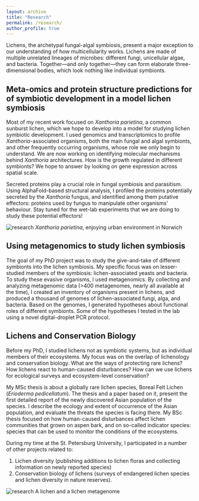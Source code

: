 ```yaml
---
layout: archive
title: "Research"
permalink: /research/
author_profile: true
---
```


Lichens, the archetypal fungal-algal symbiosis, present a major exception to our understanding of how multicellularity works. Lichens are made of multiple unrelated lineages of microbes: different fungi, unicellular algae, and bacteria. Together—and only together—they can form elaborate three-dimensional bodies, which look nothing like individual symbionts.

## Meta-omics and protein structure predictions for of symbiotic development in a model lichen symbiosis

Most of my recent work focused on *Xanthoria parietina*, a common sunburst lichen, which we hope to develop into a model for studying lichen symbiotic development. I used genomics and transcriptomics to profile *Xanthoria*-associated organisms, both the main fungal and algal symbionts, and other frequently occurring organisms, whose role we only begin to understand. We are now working on identifying molecular mechanisms behind *Xanthoria* architectures. How is the growth regulated in different symbionts? We hope to answer by looking on gene expression across spatial scale. 

Secreted proteins play a crucial role in fungal symbiosis and parasitism. Using AlphaFold-based structural analysis, I profiled the proteins potentially secreted by the *Xanthoria* fungus, and identified among them putative effectors: proteins used by fungus to manipulate other organisms' behaviour. Stay tuned for the wet-lab experiments that we are doing to study these potential effectors!

![research](http://metalichen.github.io/images/research2.png)
*Xanthoria parietina*, enjoying urban environment in Norwich

## Using metagenomics to study lichen symbiosis

The goal of my PhD project was to study the give-and-take of different symbionts into the lichen symbiosis. My specific focus was on lesser-studied members of the symbiosis: lichen-associated yeasts and bacteria. To study these evasive organisms, I used metagenomics. By collecting and analyzing metagenomic data (>400 metagenomes, nearly all available at the time), I created an inventory of organisms present in lichens, and produced a thousand of genomes of lichen-associated fungi, alga, and bacteria. Based on the genomes, I generated hypotheses about functional roles of different symbionts. Some of the hypotheses I tested in the lab using a novel digital-droplet PCR protocol. 


## Lichens and Conservation Biology

Before my PhD, I studied lichens not as symbiotic systems, but as individual members of their ecosystems. My focus was on the overlap of lichenology and conservation biology. What are the ways of protecting rare lichens? How lichens react to human-caused disturbances? How can we use lichens for ecological surveys and ecosystem-level conservation?

My MSc thesis is about a globally rare lichen species, Boreal Felt Lichen (*Erioderma pedicellatum*). The thesis and a paper based on it, present the first detailed report of the newly discovered Asian population of the species. I describe the ecology and extent of occurrence of the Asian population, and evaluate the threats the species is facing there. My BSc thesis focused on how human-caused disturbances affect lichen communities that grown on aspen bark, and on so-called indicator species: species that can be used to monitor the conditions of the ecosystems. 

During my time at the St. Petersburg University, I participated in a number of other projects related to:
1. Lichen diversity (publishing additions to lichen floras and collecting information on newly reported species)
2. Conservation biology of lichens (surveys of endangered lichen species and lichen diversity in nature reserves).

![research](http://metalichen.github.io/images/research1.png)
A lichen and a lichen metagenome

